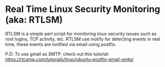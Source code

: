 # Real Time Linux Security Monitoring (aka: RTLSM)
RTLSM is a simple perl script for monitoring linux security issues such as root logins, TCP activity, etc.
RTLSM use inotify for detecting events in real time, these events are notified via email using postfix.

P.D: To use gmail as SMTP, check out this tutorial: https://rtcamp.com/tutorials/linux/ubuntu-postfix-gmail-smtp/




